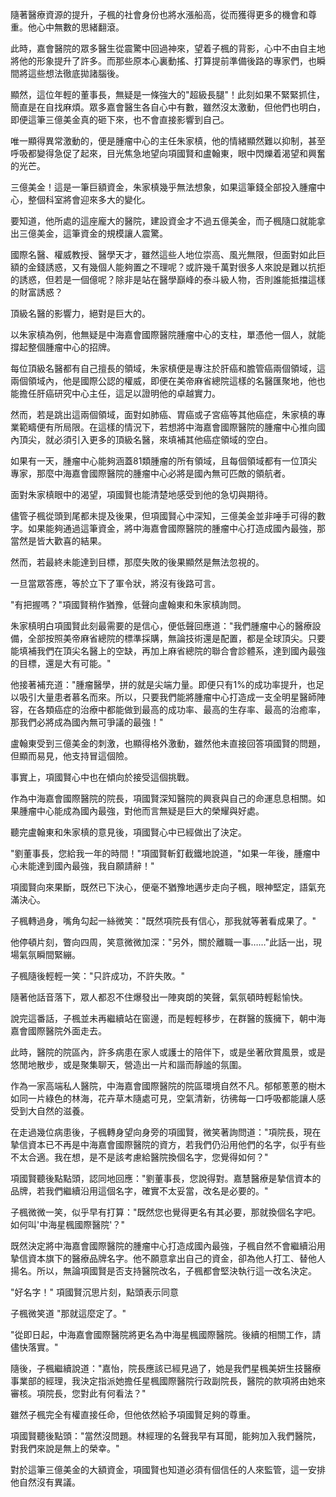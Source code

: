 隨著醫療資源的提升，子楓的社會身份也將水漲船高，從而獲得更多的機會和尊重。他心中無數的思緒翻滾。

此時，嘉會醫院的眾多醫生從震驚中回過神來，望着子楓的背影，心中不由自主地將他的形象提升了許多。而那些原本心裏動搖、打算提前準備後路的專家們，也瞬間將這些想法徹底拋諸腦後。

顯然，這位年輕的董事長，無疑是一條強大的"超級長腿"！此刻如果不緊緊抓住，簡直是在自找麻煩。眾多嘉會醫生各自心中有數，雖然沒太激動，但他們也明白，即便這筆三億美金真的砸下來，也不會直接影響到自己。

唯一顯得異常激動的，便是腫瘤中心的主任朱家槙，他的情緒顯然難以抑制，甚至呼吸都變得急促了起來，目光焦急地望向項國賢和盧翰東，眼中閃爍着渴望和興奮的光芒。

三億美金！這是一筆巨額資金，朱家槙幾乎無法想象，如果這筆錢全部投入腫瘤中心，整個科室將會迎來多大的變化。

要知道，他所處的這座龐大的醫院，建設資金才不過五億美金，而子楓隨口就能拿出三億美金，這筆資金的規模讓人震驚。

國際名醫、權威教授、醫學天才，雖然這些人地位崇高、風光無限，但面對如此巨額的金錢誘惑，又有幾個人能夠置之不理呢？或許幾千萬對很多人來說是難以抗拒的誘惑，但若是一個億呢？除非是站在醫學巔峰的泰斗級人物，否則誰能抵擋這樣的財富誘惑？

頂級名醫的影響力，絕對是巨大的。

以朱家槙為例，他無疑是中海嘉會國際醫院腫瘤中心的支柱，單憑他一個人，就能撐起整個腫瘤中心的招牌。

每位頂級名醫都有自己擅長的領域，朱家槙便是專注於肝癌和膽管癌兩個領域，這兩個領域內，他是國際公認的權威，即便在美帝麻省總院這樣的名醫匯聚地，他也能擔任肝癌研究中心主任，這足以證明他的卓越實力。

然而，若是跳出這兩個領域，面對如肺癌、胃癌或子宮癌等其他癌症，朱家槙的專業範疇便有所局限。在這樣的情況下，若想將中海嘉會國際醫院的腫瘤中心推向國內頂尖，就必須引入更多的頂級名醫，來填補其他癌症領域的空白。

如果有一天，腫瘤中心能夠涵蓋81類腫瘤的所有領域，且每個領域都有一位頂尖專家，那麼中海嘉會國際醫院的腫瘤中心必將是國內無可匹敵的領航者。

面對朱家槙眼中的渴望，項國賢也能清楚地感受到他的急切與期待。

儘管子楓從頭到尾都未提及後果，但項國賢心中深知，三億美金並非唾手可得的數字。如果能夠通過這筆資金，將中海嘉會國際醫院的腫瘤中心打造成國內最強，那當然是皆大歡喜的結果。

然而，若最終未能達到目標，那麼失敗的後果顯然是無法忽視的。

一旦當眾答應，等於立下了軍令狀，將沒有後路可言。

"有把握嗎？"項國賢稍作猶豫，低聲向盧翰東和朱家槙詢問。

朱家槙明白項國賢此刻最需要的是信心，便低聲回應道："我們腫瘤中心的醫療設備，全部按照美帝麻省總院的標準採購，無論技術還是配置，都是全球頂尖。只要能填補我們在頂尖名醫上的空缺，再加上麻省總院的聯合會診體系，達到國內最強的目標，還是大有可能。"

他接著補充道："腫瘤醫學，拼的就是尖端力量。即便只有1%的成功率提升，也足以吸引大量患者慕名而來。所以，只要我們能將腫瘤中心打造成一支全明星醫師陣容，在各類癌症的治療中都能做到最高的成功率、最高的生存率、最高的治癒率，那我們必將成為國內無可爭議的最強！"

盧翰東受到三億美金的刺激，也顯得格外激動，雖然他未直接回答項國賢的問題，但顯而易見，他支持冒這個險。

事實上，項國賢心中也在傾向於接受這個挑戰。

作為中海嘉會國際醫院的院長，項國賢深知醫院的興衰與自己的命運息息相關。如果腫瘤中心能成為國內最強，對他而言無疑是巨大的榮耀與好處。

聽完盧翰東和朱家槙的意見後，項國賢心中已經做出了決定。

"劉董事長，您給我一年的時間！"項國賢斬釘截鐵地說道，"如果一年後，腫瘤中心未能達到國內最強，我自願請辭！"

項國賢向來果斷，既然已下決心，便毫不猶豫地邁步走向子楓，眼神堅定，語氣充滿決心。

子楓轉過身，嘴角勾起一絲微笑："既然項院長有信心，那我就等著看成果了。"

他停頓片刻，瞥向四周，笑意微微加深："另外，關於離職一事……"此話一出，現場氣氛瞬間緊繃。

子楓隨後輕輕一笑："只許成功，不許失敗。"

隨著他話音落下，眾人都忍不住爆發出一陣爽朗的笑聲，氣氛頓時輕鬆愉快。

說完這番話，子楓並未再繼續站在窗邊，而是輕輕移步，在群醫的簇擁下，朝中海嘉會國際醫院外面走去。

此時，醫院的院區內，許多病患在家人或護士的陪伴下，或是坐著欣賞風景，或是悠閒地散步，或是聚集聊天，營造出一片和諧而靜謐的氛圍。

作為一家高端私人醫院，中海嘉會國際醫院的院區環境自然不凡。郁郁蔥蔥的樹木如同一片綠色的林海，花卉草木隨處可見，空氣清新，彷彿每一口呼吸都能讓人感受到大自然的滋養。

在走過幾位病患後，子楓轉身望向身旁的項國賢，微笑著詢問道："項院長，現在摯信資本已不再是中海嘉會國際醫院的資方，若我們仍沿用他們的名字，似乎有些不太合適。我在想，是不是該考慮給醫院換個名字，您覺得如何？"

項國賢聽後點點頭，認同地回應："劉董事長，您說得對。嘉慧醫療是摯信資本的品牌，若我們繼續沿用這個名字，確實不太妥當，改名是必要的。"

子楓微微一笑，似乎早有打算："既然您也覺得更名有其必要，那就換個名字吧。如何叫'中海星楓國際醫院'？"

既然決定將中海嘉會國際醫院的腫瘤中心打造成國內最強，子楓自然不會繼續沿用摯信資本旗下的醫療品牌名字。他不願意拿出自己的資金，卻為他人打工、替他人揚名。所以，無論項國賢是否支持醫院改名，子楓都會堅決執行這一改名決定。

"好名字！"
項國賢沉思片刻，點頭表示同意

子楓微笑道
"那就這麼定了。"

"從即日起，中海嘉會國際醫院將更名為中海星楓國際醫院。後續的相關工作，請儘快落實。"

隨後，子楓繼續說道："嘉怡，院長應該已經見過了，她是我們星楓美妍生技醫療事業部的經理，我決定指派她擔任星楓國際醫院行政副院長，醫院的款項將由她來審核。項院長，您對此有何看法？"

雖然子楓完全有權直接任命，但他依然給予項國賢足夠的尊重。

項國賢聽後點頭："當然沒問題。林經理的名聲我早有耳聞，能夠加入我們醫院，對我們來說是無上的榮幸。"

對於這筆三億美金的大額資金，項國賢也知道必須有個信任的人來監管，這一安排他自然沒有異議。